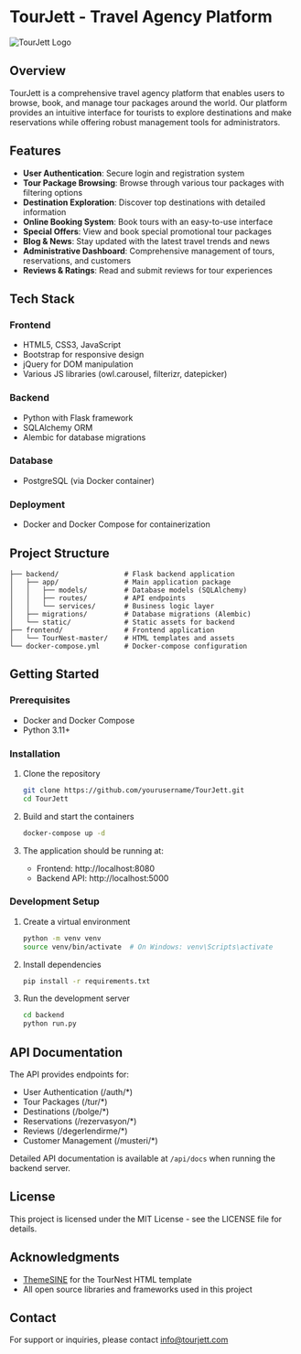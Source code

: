 # TourJett - Travel Agency Platform

![TourJett Logo](frontend/TourNest-master/assets/logo/logo.png)

## Overview

TourJett is a comprehensive travel agency platform that enables users to browse, book, and manage tour packages around the world. Our platform provides an intuitive interface for tourists to explore destinations and make reservations while offering robust management tools for administrators.

## Features

- **User Authentication**: Secure login and registration system
- **Tour Package Browsing**: Browse through various tour packages with filtering options
- **Destination Exploration**: Discover top destinations with detailed information
- **Online Booking System**: Book tours with an easy-to-use interface
- **Special Offers**: View and book special promotional tour packages
- **Blog & News**: Stay updated with the latest travel trends and news
- **Administrative Dashboard**: Comprehensive management of tours, reservations, and customers
- **Reviews & Ratings**: Read and submit reviews for tour experiences

## Tech Stack

### Frontend
- HTML5, CSS3, JavaScript
- Bootstrap for responsive design
- jQuery for DOM manipulation
- Various JS libraries (owl.carousel, filterizr, datepicker)

### Backend
- Python with Flask framework
- SQLAlchemy ORM
- Alembic for database migrations

### Database
- PostgreSQL (via Docker container)

### Deployment
- Docker and Docker Compose for containerization

## Project Structure

```
├── backend/                # Flask backend application
│   ├── app/                # Main application package
│   │   ├── models/         # Database models (SQLAlchemy)
│   │   ├── routes/         # API endpoints
│   │   └── services/       # Business logic layer
│   ├── migrations/         # Database migrations (Alembic)
│   └── static/             # Static assets for backend
├── frontend/               # Frontend application
│   └── TourNest-master/    # HTML templates and assets
└── docker-compose.yml      # Docker-compose configuration
```

## Getting Started

### Prerequisites
- Docker and Docker Compose
- Python 3.11+

### Installation

1. Clone the repository
   ```bash
   git clone https://github.com/yourusername/TourJett.git
   cd TourJett
   ```

2. Build and start the containers
   ```bash
   docker-compose up -d
   ```

3. The application should be running at:
   - Frontend: http://localhost:8080
   - Backend API: http://localhost:5000

### Development Setup

1. Create a virtual environment
   ```bash
   python -m venv venv
   source venv/bin/activate  # On Windows: venv\Scripts\activate
   ```

2. Install dependencies
   ```bash
   pip install -r requirements.txt
   ```

3. Run the development server
   ```bash
   cd backend
   python run.py
   ```

## API Documentation

The API provides endpoints for:
- User Authentication (/auth/*)
- Tour Packages (/tur/*)
- Destinations (/bolge/*)
- Reservations (/rezervasyon/*)
- Reviews (/degerlendirme/*)
- Customer Management (/musteri/*)

Detailed API documentation is available at `/api/docs` when running the backend server.

## License

This project is licensed under the MIT License - see the LICENSE file for details.

## Acknowledgments

- [ThemeSINE](https://www.themesine.com) for the TourNest HTML template
- All open source libraries and frameworks used in this project

## Contact

For support or inquiries, please contact info@tourjett.com